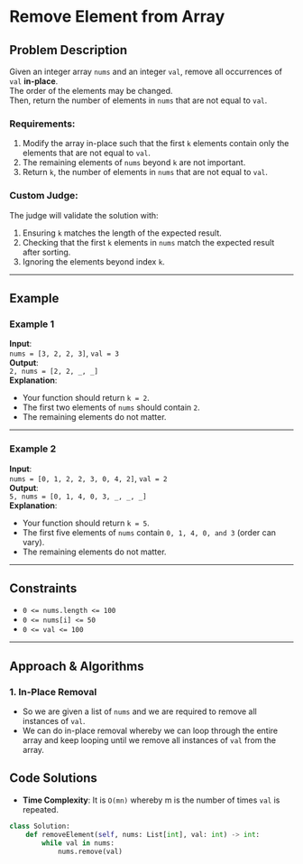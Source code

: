 # Remove Element from Array

## Problem Description

Given an integer array `nums` and an integer `val`, remove all occurrences of `val` **in-place**.  
The order of the elements may be changed.  
Then, return the number of elements in `nums` that are not equal to `val`.

### Requirements:

1. Modify the array in-place such that the first `k` elements contain only the elements that are not equal to `val`.
2. The remaining elements of `nums` beyond `k` are not important.
3. Return `k`, the number of elements in `nums` that are not equal to `val`.

### Custom Judge:

The judge will validate the solution with:

1. Ensuring `k` matches the length of the expected result.
2. Checking that the first `k` elements in `nums` match the expected result after sorting.
3. Ignoring the elements beyond index `k`.

---

## Example

### **Example 1**

**Input**:  
`nums = [3, 2, 2, 3]`, `val = 3`  
**Output**:  
`2, nums = [2, 2, _, _]`  
**Explanation**:

- Your function should return `k = 2`.
- The first two elements of `nums` should contain `2`.
- The remaining elements do not matter.

---

### **Example 2**

**Input**:  
`nums = [0, 1, 2, 2, 3, 0, 4, 2]`, `val = 2`  
**Output**:  
`5, nums = [0, 1, 4, 0, 3, _, _, _]`  
**Explanation**:

- Your function should return `k = 5`.
- The first five elements of `nums` contain `0, 1, 4, 0, and 3` (order can vary).
- The remaining elements do not matter.

---

## Constraints

- `0 <= nums.length <= 100`
- `0 <= nums[i] <= 50`
- `0 <= val <= 100`

---

## Approach & Algorithms

### 1. In-Place Removal

- So we are given a list of `nums` and we are required to remove all instances of `val`.
- We can do in-place removal whereby we can loop through the entire array and keep looping until we remove all instances of `val` from the array.

## Code Solutions

- **Time Complexity**: It is `O(mn)` whereby m is the number of times `val` is repeated.

```python
class Solution:
    def removeElement(self, nums: List[int], val: int) -> int:
        while val in nums:
            nums.remove(val)
```
